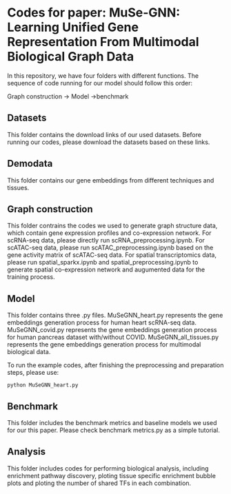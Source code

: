 # Codes for paper: MuSe-GNN: Learning Unified Gene Representation From Multimodal Biological Graph Data


In this repository, we have four folders with different functions. The sequence of code running for our model should follow this order: 

Graph construction -> Model ->benchmark

## Datasets

This folder contains the download links of our used datasets. Before running our codes, please download the datasets based on these links.

## Demodata

This folder contains our gene embeddings from different techniques and tissues.

## Graph construction

This folder contrains the codes we used to generate graph structure data, which contain gene expression profiles and co-expression network. For scRNA-seq data, please directly run scRNA_preprocessing.ipynb. For scATAC-seq data, please run scATAC_preprocessing.ipynb based on the gene activity matrix of scATAC-seq data. For spatial transcriptomics data, please run spatial_sparkx.ipynb and spatial_preprocessing.ipynb to generate spatial co-expression network and augumented data for the training process.


## Model

This folder contains three .py files. MuSeGNN_heart.py represents the gene embeddings generation process for human heart scRNA-seq data. MuSeGNN_covid.py represents the gene embeddings generation process for human pancreas dataset with/without COVID. MuSeGNN_all_tissues.py represents the gene embeddings generation process for multimodal biological data.

To run the example codes, after finishing the preprocessing and preparation steps, please use:

```
python MuSeGNN_heart.py
```

## Benchmark

This folder includes the benchmark metrics and baseline models we used for our this paper. Please check benchmark metrics.py as a simple tutorial.

## Analysis

This folder includes codes for performing biological analysis, including enrichment pathway discovery, ploting tissue specific enrichment bubble plots and ploting the number of shared TFs in each combination.